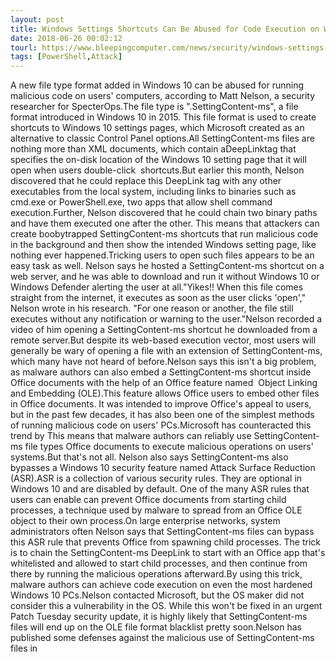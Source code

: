 ```yaml
---
layout: post
title: Windows Settings Shortcuts Can Be Abused for Code Execution on Windows 10
date: 2018-06-26 00:02:12
tourl: https://www.bleepingcomputer.com/news/security/windows-settings-shortcuts-can-be-abused-for-code-execution-on-windows-10/
tags: [PowerShell,Attack]
---
```

A new file type format added in Windows 10 can be abused for running malicious code on users' computers, according to Matt Nelson, a security researcher for SpecterOps.The file type is ".SettingContent-ms", a file format introduced in Windows 10 in 2015. This file format is used to create shortcuts to Windows 10 settings pages, which Microsoft created as an alternative to classic Control Panel options.All SettingContent-ms files are nothing more than XML documents, which contain aDeepLinktag that specifies the on-disk location of the Windows 10 setting page that it will open when users double-click  shortcuts.But earlier this month, Nelson discovered that he could replace this DeepLink tag with any other executables from the local system, including links to binaries such as cmd.exe or PowerShell.exe, two apps that allow shell command execution.Further, Nelson discovered that he could chain two binary paths and have them executed one after the other. This means that attackers can create boobytrapped SettingContent-ms shortcuts that run malicious code in the background and then show the intended Windows setting page, like nothing ever happened.Tricking users to open such files appears to be an easy task as well. Nelson says he hosted a SettingContent-ms shortcut on a web server, and he was able to download and run it without Windows 10 or Windows Defender alerting the user at all."Yikes!! When this file comes straight from the internet, it executes as soon as the user clicks 'open'," Nelson wrote in his research. "For one reason or another, the file still executes without any notification or warning to the user."Nelson recorded a video of him opening a SettingContent-ms shortcut he downloaded from a remote server.But despite its web-based execution vector, most users will generally be wary of opening a file with an extension of SettingContent-ms, which many have not heard of before.Nelson says this isn't a big problem, as malware authors can also embed a SettingContent-ms shortcut inside Office documents with the help of an Office feature named  Object Linking and Embedding (OLE).This feature allows Office users to embed other files in Office documents. It was intended to improve Office's appeal to users, but in the past few decades, it has also been one of the simplest methods of running malicious code on users' PCs.Microsoft has counteracted this trend by This means that malware authors can reliably use SettingContent-ms file types Office documents to execute malicious operations on users' systems.But that's not all. Nelson also says SettingContent-ms also bypasses a Windows 10 security feature named Attack Surface Reduction (ASR).ASR is a collection of various security rules. They are optional in Windows 10 and are disabled by default. One of the many ASR rules that users can enable can prevent Office documents from starting child processes, a technique used by malware to spread from an Office OLE object to their own process.On large enterprise networks, system administrators often Nelson says that SettingContent-ms files can bypass this ASR rule that prevents Office from spawning child processes. The trick is to chain the SettingContent-ms DeepLink to start with an Office app that's whitelisted and allowed to start child processes, and then continue from there by running the malicious operations afterward.By using this trick, malware authors can achieve code execution on even the most hardened Windows 10 PCs.Nelson contacted Microsoft, but the OS maker did not consider this a vulnerability in the OS. While this won't be fixed in an urgent Patch Tuesday security update, it is highly likely that SettingContent-ms files will end up on the OLE file format blacklist pretty soon.Nelson has published some defenses against the malicious use of SettingContent-ms files in 